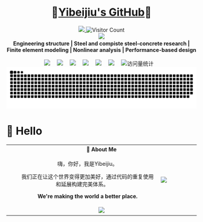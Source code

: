<h1 style="text-align: center;">🌱<a href="https://github.com/zpy1160390580/">Yibeijiu's GitHub</a>🌱</h1>

<div align="center">

  <!-- dynamic typing effect 动态打字效果 -->
  <div>
    <a href="https://zpy1160390580.github.io/">
      <img src="https://readme-typing-svg.demolab.com?font=Fira+Code&pause=1000&width=435&lines=天生我材必有用!;&center=true&size=27" />  
    </a>
    <img src="https://profile-counter.glitch.me/zpy1160390580/count.svg" alt="Visitor Count" width="15%"/><!-- dynamic typing effect 仓库访问次数 -->
  </div>


  <!-- knock code pictures 敲代码的图片 -->
  <picture>
    <source media="(prefers-color-scheme: dark)" srcset="https://cdn.jsdelivr.net/gh/zpy1160390580/zpy1160390580/Picture/coding.gif" />
    <source media="(prefers-color-scheme: light)" srcset="https://cdn.jsdelivr.net/gh/zpy1160390580/zpy1160390580/Picture/developer.svg" height="225px" />
    <img src="https://cdn.jsdelivr.net/gh/zpy1160390580/zpy1160390580/Picture/coding.gif" />
  </picture> <br>


  <!-- 专业方向 -->
  <strong>
    Engineering structure | Steel and compiste steel-concrete research | <br> Finite element modeling | Nonlinear analysis | Performance-based design
  </strong>


  <!-- for beauty 留个空行好看点 -->
  <div>&nbsp;</div>


  <!-- profile logo 个人资料徽标 -->
  <div>
    <a href="https://github.com/zpy1160390580" target="_blank" rel="noopener"><img src="https://img.shields.io/badge/GitHub-仓库-000000" /></a>&emsp;
    <a href="http://www.youtube.com/@user-gx4kb5hr3n" target="_blank" rel="noopener"><img src="https://img.shields.io/badge/YouTube-油管-c32136" /></a>&emsp;
    <a href="https://www.cnblogs.com/yibeijiu" target="_blank" rel="noopener"><img src="https://img.shields.io/badge/Website-博客-8c36db" /></a>&emsp;
    <a href="https://cdn.jsdelivr.net/gh/zpy1160390580/ybj-PicGo-picture-bed/images/OfficialAccounts/operate/查找公众号.png" target="_blank" rel="noopener"><img src="https://img.shields.io/badge/WeChat-公众号-07c160" /></a>&emsp;
    <a href="https://link3.cc/yibeijiu" target="_blank" rel="noopener"><img src="https://img.shields.io/badge/Card-名片-0066ff" /></a>&emsp;
    <a href="https://space.bilibili.com/386220789" target="_blank" rel="noopener"><img src="https://img.shields.io/badge/Bilibili-B站-ff69b4" /></a>&emsp;
    <!-- visitor -->
    <img src="https://komarev.com/ghpvc/?username=zpy1160390580&label=Views&color=orange&style=flat" alt="访问量统计" />&emsp;
  </div>

  <!-- Snake Code Contribution Map 贪吃蛇代码贡献图 -->
  <picture>
    <source media="(prefers-color-scheme: dark)" srcset="https://raw.githubusercontent.com/zpy1160390580/zpy1160390580/output/github-contribution-grid-snake-dark.svg" />
    <source media="(prefers-color-scheme: light)" srcset="https://raw.githubusercontent.com/zpy1160390580/zpy1160390580/output/github-contribution-grid-snake.svg" />
    <img alt="github contribution grid snake animation" src="https://raw.githubusercontent.com/zpy1160390580/zpy1160390580/output/github-contribution-grid-snake.svg" />
  </picture>


</div>

#  🙋 Hello
<div class="center">
  <table align="center" valign="center">   <!-- 表格开始 -->
    <tr>       <!--  -->
  	  <th colspan="2" style="text-align:center">🤺 About Me</th>
  	</tr>
  	<tr>
  	  <td align="center" valign="left">
        <p>&emsp;&emsp;嗨，你好，我是Yibeijiu。</p>
        <p>&emsp;&emsp;我们正在让这个世界变得更加美好，通过代码的重复使用和延展构建完美体系。</p>
        <p>&emsp;&emsp;<strong>We're making the world a better place.</strong></p></td>
	    <td><img align="right" width="88" src="https://avatars.githubusercontent.com/u/101700134?v=4"/></td>
  	</tr>
    <tr align="center" valign="left">
  	  <td colspan="2"><img height="180em" src="https://github-readme-stats-sigma-five.vercel.app/api?username=zpy1160390580&&show_icons=true&title_color=ffffff&icon_color=ffdc40&text_color=ffffff&bg_color=151515"></td>
  	</tr>
  </table>
</div>